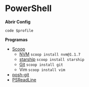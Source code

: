 # PowerShell

**Abrir Config**

``code $profile``

**Programas**
* [Scoop](https://scoop.sh/)
    * [NVM](https://github.com/nvm-sh/nvm) ``scoop install nvm@1.1.7``
    * [starship](https://starship.rs/) ``scoop install starship``
    * [Git](https://git-scm.com/) ``scoop install git``
    * Vim ``scoop install vim``
* [posh-git](https://github.com/dahlbyk/posh-git)
* [PSReadLine](https://github.com/PowerShell/PSReadLine)